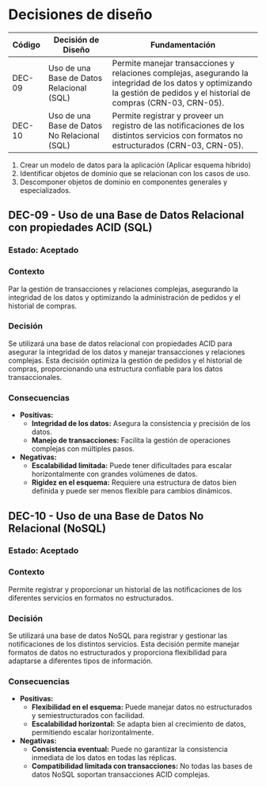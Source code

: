# Decisiones de diseño

| Código | Decisión de Diseño                       | Fundamentación                                                                                                                                              |
|--------|------------------------------------------|-------------------------------------------------------------------------------------------------------------------------------------------------------------|
| DEC-09  | Uso de una Base de Datos Relacional (SQL)            | Permite manejar transacciones y relaciones complejas, asegurando la integridad de los datos y optimizando la gestión de pedidos y el historial de compras (CRN-03, CRN-05).                                                 |
| DEC-10  | Uso de una Base de Datos No Relacional (SQL)            | Permite registrar y proveer un registro de las notificaciones de los distintos servicios con formatos no estructurados (CRN-03, CRN-05).                                                 |


1. Crear un modelo de datos para la aplicación (Aplicar esquema híbrido)
2. Identificar objetos de dominio que se relacionan con los casos de uso.
3. Descomponer objetos de dominio en componentes generales y especializados.

## DEC-09 - Uso de una Base de Datos Relacional con propiedades ACID (SQL)

### Estado: Aceptado

### Contexto
Par la gestión de transacciones y relaciones complejas, asegurando la integridad de los datos y optimizando la administración de pedidos y el historial de compras. 

### Decisión
Se utilizará una base de datos relacional con propiedades ACID para asegurar la integridad de los datos y manejar transacciones y relaciones complejas. Esta decisión optimiza la gestión de pedidos y el historial de compras, proporcionando una estructura confiable para los datos transaccionales.

### Consecuencias 

- **Positivas:**
    - **Integridad de los datos:** Asegura la consistencia y precisión de los datos.
    - **Manejo de transacciones:** Facilita la gestión de operaciones complejas con múltiples pasos.
- **Negativas:**
    - **Escalabilidad limitada:** Puede tener dificultades para escalar horizontalmente con grandes volúmenes de datos.
    - **Rigidez en el esquema:** Requiere una estructura de datos bien definida y puede ser menos flexible para cambios dinámicos.

## DEC-10 - Uso de una Base de Datos No Relacional (NoSQL)

### Estado: Aceptado

### Contexto
Permite registrar y proporcionar un historial de las notificaciones de los diferentes servicios en formatos no estructurados. 

### Decisión
Se utilizará una base de datos NoSQL para registrar y gestionar las notificaciones de los distintos servicios. Esta decisión permite manejar formatos de datos no estructurados y proporciona flexibilidad para adaptarse a diferentes tipos de información.

### Consecuencias

- **Positivas:**
    - **Flexibilidad en el esquema:** Puede manejar datos no estructurados y semiestructurados con facilidad.
    - **Escalabilidad horizontal:** Se adapta bien al crecimiento de datos, permitiendo escalar horizontalmente.
- **Negativas:**
    - **Consistencia eventual:** Puede no garantizar la consistencia inmediata de los datos en todas las réplicas.
    - **Compatibilidad limitada con transacciones:** No todas las bases de datos NoSQL soportan transacciones ACID complejas.





